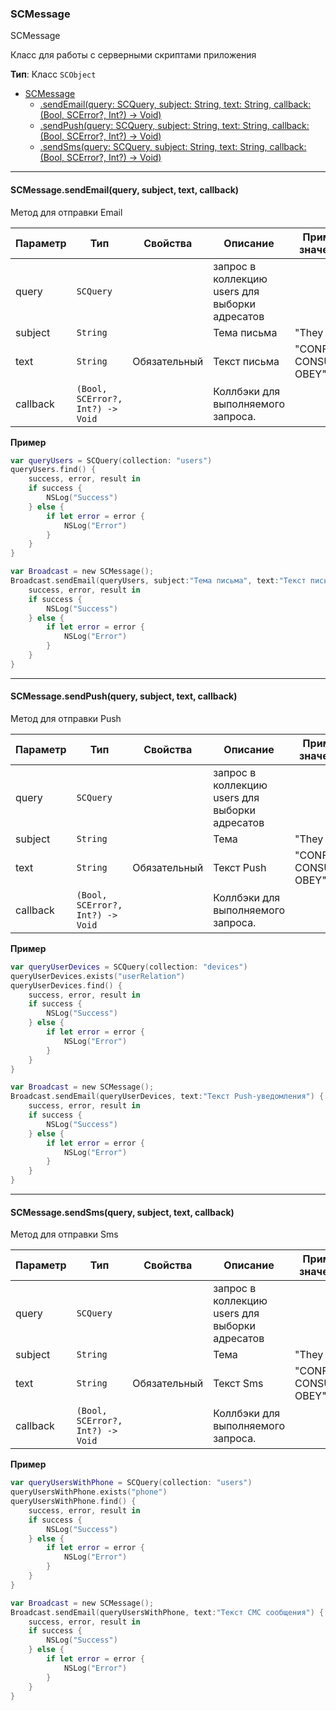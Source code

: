<a name="SCMessage"></a>

### SCMessage
SCMessage

Класс для работы с серверными скриптами приложения

**Тип**: Класс <code>SCObject</code>  

* [SCMessage](#SCMessage)
    * [.sendEmail(query: SCQuery, subject: String, text: String, callback: (Bool, SCError?, Int?) -> Void)](#SCMessage+sendEmail)
    * [.sendPush(query: SCQuery, subject: String, text: String, callback: (Bool, SCError?, Int?) -> Void)](#SCScript+sendPush)
    * [.sendSms(query: SCQuery, subject: String, text: String, callback: (Bool, SCError?, Int?) -> Void)](#SCScript+sendSms)

----------------------------------------------------------------------------------------------
<a name="SCMessage+sendEmail"></a>
#### SCMessage.sendEmail(query, subject, text, callback)
Метод для отправки Email
 

| Параметр | Тип | Свойства | Описание | Пример значения |
| --- | --- | --- | --- | --- |
| query    | <code>SCQuery</code>                        |              | запрос в коллекцию users для выборки адресатов |                        | 
| subject  | <code>String</code>                         |              | Тема письма                                    | "They live"            |
| text     | <code>String</code>                         | Обязательный | Текст письма                                   | "CONFORM CONSUME OBEY" |
| callback | <code>(Bool, SCError?, Int?) -> Void</code> |              | Коллбэки для выполняемого запроса.             |                        |

**Пример**   
```SWIFT
var queryUsers = SCQuery(collection: "users")
queryUsers.find() {
    success, error, result in
    if success {
        NSLog("Success")
    } else {
        if let error = error {
            NSLog("Error")
        }
    }
}

var Broadcast = new SCMessage();
Broadcast.sendEmail(queryUsers, subject:"Тема письма", text:"Текст письма") {
    success, error, result in
    if success {
        NSLog("Success")
    } else {
        if let error = error {
            NSLog("Error")
        }
    }
}

```

----------------------------------------------------------------------------------------------
<a name="SCMessage+sendPush"></a>
#### SCMessage.sendPush(query, subject, text, callback)
Метод для отправки Push
 

| Параметр | Тип | Свойства | Описание | Пример значения |
| --- | --- | --- | --- | --- |
| query    | <code>SCQuery</code>                        |              | запрос в коллекцию users для выборки адресатов |                        | 
| subject  | <code>String</code>                         |              | Тема                                           | "They live"            |
| text     | <code>String</code>                         | Обязательный | Текст Push                                     | "CONFORM CONSUME OBEY" |
| callback | <code>(Bool, SCError?, Int?) -> Void</code> |              | Коллбэки для выполняемого запроса.             |                        |

**Пример**   
```SWIFT
var queryUserDevices = SCQuery(collection: "devices")
queryUserDevices.exists("userRelation")
queryUserDevices.find() {
    success, error, result in
    if success {
        NSLog("Success")
    } else {
        if let error = error {
            NSLog("Error")
        }
    }
}

var Broadcast = new SCMessage();
Broadcast.sendEmail(queryUserDevices, text:"Текст Push-уведомления") {
    success, error, result in
    if success {
        NSLog("Success")
    } else {
        if let error = error {
            NSLog("Error")
        }
    }
}
```
----------------------------------------------------------------------------------------------
<a name="SCMessage+sendSms"></a>
#### SCMessage.sendSms(query, subject, text, callback)
Метод для отправки Sms
 

| Параметр | Тип | Свойства | Описание | Пример значения |
| --- | --- | --- | --- | --- |
| query    | <code>SCQuery</code>                        |              | запрос в коллекцию users для выборки адресатов |                        | 
| subject  | <code>String</code>                         |              | Тема                                           | "They live"            |
| text     | <code>String</code>                         | Обязательный | Текст Sms                                      | "CONFORM CONSUME OBEY" |
| callback | <code>(Bool, SCError?, Int?) -> Void</code> |              | Коллбэки для выполняемого запроса.             |                        |

**Пример**   
```SWIFT
var queryUsersWithPhone = SCQuery(collection: "users")
queryUsersWithPhone.exists("phone")
queryUsersWithPhone.find() {
    success, error, result in
    if success {
        NSLog("Success")
    } else {
        if let error = error {
            NSLog("Error")
        }
    }
}

var Broadcast = new SCMessage();
Broadcast.sendEmail(queryUsersWithPhone, text:"Текст СМС сообщения") {
    success, error, result in
    if success {
        NSLog("Success")
    } else {
        if let error = error {
            NSLog("Error")
        }
    }
}
```
